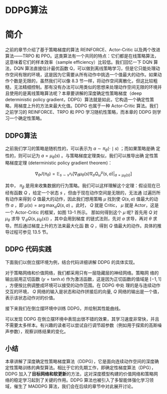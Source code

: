 

<!--
 * @version:
 * @Author:  StevenJokess（蔡舒起） https://github.com/StevenJokess
 * @Date: 2023-02-23 21:12:17
 * @LastEditors:  StevenJokess（蔡舒起） https://github.com/StevenJokess
 * @LastEditTime: 2023-02-23 21:26:50
 * @Description:
 * @Help me: 如有帮助，请赞助，失业3年了。![支付宝收款码](https://github.com/StevenJokess/d2rl/blob/master/img/%E6%94%B6.jpg)
 * @TODO::
 * @Reference:
-->
# DDPG算法

# 简介

之前的章节介绍了基于策略梯度的算法 REINFORCE、Actor-Critic 以及两个改进算法——TRPO 和 PPO。这类算法有一个共同的特点：它们都是在线策略算法，这意味着它们的样本效率（sample efficiency）比较低。我们回忆一下 DQN 算法，DQN 算法直接估计最优函数 Q，可以做到离线策略学习，但是它只能处理动作空间有限的环境，这是因为它需要从所有动作中挑选一个值最大的动作。如果动作个数是无限的，虽然我们可以像 8.3 节一样，将动作空间离散化，但这比较粗糙，无法精细控制。那有没有办法可以用类似的思想来处理动作空间无限的环境并且使用的是离线策略算法呢？本章要讲解的深度确定性策略梯度（deep deterministic policy gradient，DDPG）算法就是如此，它构造一个确定性策略，用梯度上升的方法来最大化值。DDPG 也属于一种 Actor-Critic 算法。我们之前学习的 REINFORCE、TRPO 和 PPO 学习随机性策略，而本章的 DDPG 则学习一个确定性策略。

## DDPG算法

之前我们学习的策略是随机性的，可以表示为 $a \sim \pi_\theta(\cdot \mid s)$ ；而如果策略是确 定性的，则可以记为 $a=\mu_\theta(s)$ 。与策略梯度定理类似，我们可以推导出确 定性策略梯度定理 (deterministic policy gradient theorem)：

$$
\nabla_\theta J\left(\pi_\theta\right)=\mathbb{E}_{s \sim \nu^{\pi_\beta}}\left[\left.\nabla_\theta \mu_\theta(s) \nabla_a Q_\omega^\mu(s, a)\right|_{a=\mu_\theta(s)}\right]
$$

其中， $\pi_\beta$ 是用来收集数据的行为策略。我们可以这样理解这个定理：假设现在已经有函数 $Q$ ，给定一个状态 $s$ ，但由于现在动作空间是无限的，无法通 过遍历所有动作来得到 $Q$ 值最大的动作，因此我们想用策略 $\mu$ 找到使 $Q(s, a)$ 值最大的动作 $a$ ，即 $\mu(s)=\arg \max _a Q(s, a)$ 。此时， $Q$ 就是 Critic， $\mu$ 就是 Actor，这是一个 Actor-Critic 的框架，如图 13-1 所示。
那如何得到这个 $\mu$ 呢? 首先用 $Q$ 对 $\mu_\theta$ 求导 $\nabla_\theta Q\left(s, \mu_\theta(s)\right)$ ，其中会用到梯度 的链式法则，先对 $a$ 求导，再对 $\theta$ 求导。然后通过梯度上升的方法来最大化函 数 $Q$ ，得到 $Q$ 值最大的动作。具体的推导过程可参见 $13.5$ 节。


## DDPG 代码实践

下面我们以倒立摆环境为例，结合代码详细讲解 DDPG 的具体实现。

对于策略网络和价值网络，我们都采用只有一层隐藏层的神经网络。策略网 络的输出层用正切函数 $(y=\tanh x)$ 作为激活函数，这是因为正切函数的值域是 $[-1,1]$ ，方便按比例调整成环境可以接受的动作范围。在 DDPG 中处 理的是与连续动作交互的环境， $Q$ 网络的输入是状态和动作拼接后的向量, $Q$ 网络的输出是一个值，表示该状态动作对的价值。


接下来我们在倒立摆环境中训练 DDPG，并绘制其性能曲线。


可以发现 DDPG 在倒立摆环境中表现出很不错的效果，其学习速度非常快，并且不需要太多样本。有兴趣的读者可以尝试自行调节超参数（例如用于探索的高斯噪声参数），观察训练结果的变化。



## 小结

本章讲解了深度确定性策略梯度算法（DDPG），它是面向连续动作空间的深度确定性策略训练的典型算法。相比于它的先期工作，即确定性梯度算法（DPG），DDPG 加入了**目标网络和软更新**的方法，这对深度模型构建的价值网络和策略网络的稳定学习起到了关键的作用。DDPG 算法也被引入了多智能体强化学习领域，催生了 MADDPG 算法，我们会在后续的章节中对此展开讨论。


